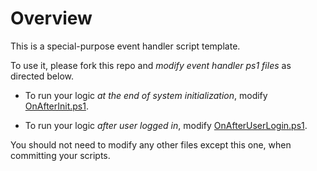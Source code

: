 # Overview

This is a special-purpose event handler script template.

To use it, please fork this repo and *modify event handler 
ps1 files* as directed below.

* To run your logic *at the end of system initialization*,
  modify [OnAfterInit.ps1](./src/OnAfterInit.ps1).

* To run your logic *after user logged in*,
  modify [OnAfterUserLogin.ps1](./src/OnAfterUserLogin.ps1).

You should not need to modify any other files except this one,
when committing your scripts.